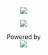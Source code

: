 <p align="center">
    <img src="https://cdn.rawgit.com/arcticicestudio/igloo/trunk/assets/morgrimm-logo.svg" />
</p>

<p align="center">
	<img src="https://img.shields.io/static/v1?label=Platforms&message=MacOS&color=9cf&style=for-the-badge" />
</p>

<p align="center">
	Powered by
    <br>
    <a href="https://github.com/arcticicestudio/snowsaw">
    	<img src="https://cdn.rawgit.com/arcticicestudio/snowsaw/develop/assets/snowsaw-logo-banner.svg" />
    </a>
</p>
